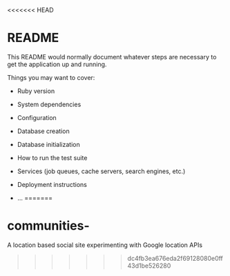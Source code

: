 <<<<<<< HEAD
# README

This README would normally document whatever steps are necessary to get the
application up and running.

Things you may want to cover:

* Ruby version

* System dependencies

* Configuration

* Database creation

* Database initialization

* How to run the test suite

* Services (job queues, cache servers, search engines, etc.)

* Deployment instructions

* ...
=======
# communities-
A location based social site experimenting with Google location APIs
>>>>>>> dc4fb3ea676eda2f69128080e0ff43d1be526280
